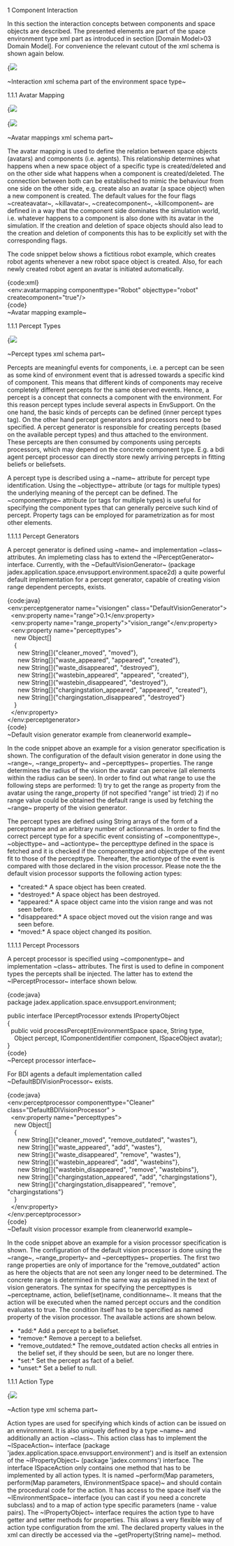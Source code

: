 1 Component Interaction

In this section the interaction concepts between components and space objects are described. The presented elements are part of the space environment type xml part as introduced in section \[Domain Model&gt;03 Domain Model\]. For convenience the relevant cutout of the xml schema is shown again below.

<div class="wikimodel-emptyline">

</div>

<div class="wikimodel-emptyline">

</div>

<div class="wikimodel-emptyline">

</div>

{![](interaction.png})

\~Interaction xml schema part of the environment space type\~

<div class="wikimodel-emptyline">

</div>

<div class="wikimodel-emptyline">

</div>

<div class="wikimodel-emptyline">

</div>

1.1.1 Avatar Mapping

{![](avatarmapping.png})

{![](avatarmappingattributes.png})

\~Avatar mappings xml schema part\~

<div class="wikimodel-emptyline">

</div>

<div class="wikimodel-emptyline">

</div>

<div class="wikimodel-emptyline">

</div>

The avatar mapping is used to define the relation between space objects (avatars) and components (i.e. agents). This relationship determines what happens when a new space object of a specific type is created/deleted and on the other side what happens when a component is created/deleted. The connection between both can be establisched to mimic the behaviour from one side on the other side, e.g. create also an avatar (a space object) when a new component is created. The default values for the four flags \~createavatar\~, \~killavatar\~, \~createcomponent\~, \~killcomponent\~ are defined in a way that the component side dominates the simulation world, i.e. whatever happens to a component is also done with its avatar in the simulation. If the creation and deletion of space objects should also lead to the creation and deletion of components this has to be explicitly set with the corresponding flags.

The code snippet below shows a fictitious robot example, which creates robot agents whenever a new robot space object is created. Also, for each newly created robot agent an avatar is initiated automatically.

{code:xml}\
&lt;env:avatarmapping componenttype="Robot" objecttype="robot" createcomponent="true"/&gt;\
{code}\
\~Avatar mapping example\~

1.1.1 Percept Types

{![](percepttypes.png})

\~Percept types xml schema part\~

<div class="wikimodel-emptyline">

</div>

<div class="wikimodel-emptyline">

</div>

<div class="wikimodel-emptyline">

</div>

Percepts are meaningful events for components, i.e. a percept can be seen as some kind of environment event that is adressed towards a specific kind of component. This means that different kinds of components may receive completely different percepts for the same observed events. Hence, a percept is a concept that connects a component with the environment. For this reason percept types include several aspects in EnvSupport. On the one hand, the basic kinds of percepts can be defined (inner percept types tag). On the other hand percept generators and processors need to be specified. A percept generator is responsible for creating percepts (based on the available percept types) and thus attached to the environment. These percepts are then consumed by components using percepts processors, which may depend on the concrete component type. E.g. a bdi agent percept processor can directly store newly arriving percepts in fitting beliefs or beliefsets.

<div class="wikimodel-emptyline">

</div>

<div class="wikimodel-emptyline">

</div>

<div class="wikimodel-emptyline">

</div>

A percept type is described using a \~name\~ attribute for percept type identification. Using the \~objecttype\~ attribute (or tags for multiple types) the underlying meaning of the percept can be defined. The \~componenttype\~ attribute (or tags for multiple types) is useful for specifying the component types that can generally perceive such kind of percept. Property tags can be employed for parametrization as for most other elements. 

1.1.1.1 Percept Generators

A percept generator is defined using \~name\~ and implementation \~class\~ attributes. An implemeting class has to extend the \~IPerceptGenerator\~ interface. Currently, with the \~DefaultVisionGenerator\~ (package jadex.application.space.envsupport.environment.space2d) a quite powerful default implementation for a percept generator, capable of creating vision range dependent percepts, exists. 

<div class="wikimodel-emptyline">

</div>

<div class="wikimodel-emptyline">

</div>

<div class="wikimodel-emptyline">

</div>

{code:java}\
&lt;env:perceptgenerator name="visiongen" class="DefaultVisionGenerator"&gt;\
  &lt;env:property name="range"&gt;0.1&lt;/env:property&gt;\
  &lt;env:property name="range\_property"&gt;"vision\_range"&lt;/env:property&gt;\
  &lt;env:property name="percepttypes"&gt;\
    new Object\[\]\
    {\
      new String\[\]{"cleaner\_moved", "moved"},\
      new String\[\]{"waste\_appeared", "appeared", "created"},\
      new String\[\]{"waste\_disappeared", "destroyed"},\
      new String\[\]{"wastebin\_appeared", "appeared", "created"},\
      new String\[\]{"wastebin\_disappeared", "destroyed"},\
      new String\[\]{"chargingstation\_appeared", "appeared", "created"},\
      new String\[\]{"chargingstation\_disappeared", "destroyed"}\
    }\
  &lt;/env:property&gt;\
&lt;/env:perceptgenerator&gt;\
{code}\
\~Default vision generator example from cleanerworld example\~

<div class="wikimodel-emptyline">

</div>

<div class="wikimodel-emptyline">

</div>

<div class="wikimodel-emptyline">

</div>

In the code snippet above an example for a vision generator specification is shown. The configuration of the default vision generator in done using the \~range\~, \~range\_property\~ and \~percepttypes\~ properties. The range determines the radius of the vision the avatar can perceive (all elements within the radius can be seen). In order to find out what range to use the following steps are performed: 1) try to get the range as property from the avatar using the range\_property (if not specified "range" ist tried) 2) if no range value could be obtained the default range is used by fetching the \~range\~ property of the vision generator. 

<div class="wikimodel-emptyline">

</div>

<div class="wikimodel-emptyline">

</div>

<div class="wikimodel-emptyline">

</div>

The percept types are defined using String arrays of the form of a perceptname and an arbitrary number of actionnames. In order to find the correct percept type for a specific event consisting of \~componenttype\~, \~objecttype\~ and \~actiontype\~ the percepttype defined in the space is fetched and it is checked if the componenttype and objecttype of the event fit to those of the percepttype. Thereafter, the actiontype of the event is compared with those declared in the vision processor. Please note the the default vision processor supports the following action types:

-   \*created:\* A space object has been created.
-   \*destroyed:\* A space object has been destroyed.
-   \*appeared:\* A space object came into the vision range and was not seen before.
-   \*disappeared:\* A space object moved out the vision range and was seen before.
-   \*moved:\* A space object changed its position. 

1.1.1.1 Percept Processors

A percept processor is specified using \~componentype\~ and implementation \~class\~ attributes. The first is used to define in component types the percepts shall be injected. The latter has to extend the \~IPerceptProcessor\~ interface shown below.

{code:java}\
package jadex.application.space.envsupport.environment;

public interface IPerceptProcessor extends IPropertyObject\
{\
  public void processPercept(IEnvironmentSpace space, String type,\
    Object percept, IComponentIdentifier component, ISpaceObject avatar);\
}\
{code}\
\~Percept processor interface\~

<div class="wikimodel-emptyline">

</div>

<div class="wikimodel-emptyline">

</div>

<div class="wikimodel-emptyline">

</div>

For BDI agents a default implementation called \~DefaultBDIVisionProcessor\~ exists.

{code:java}\
&lt;env:perceptprocessor componenttype="Cleaner" class="DefaultBDIVisionProcessor" &gt;\
  &lt;env:property name="percepttypes"&gt;\
    new Object\[\]\
    {\
      new String\[\]{"cleaner\_moved", "remove\_outdated", "wastes"},\
      new String\[\]{"waste\_appeared", "add", "wastes"},\
      new String\[\]{"waste\_disappeared", "remove", "wastes"},\
      new String\[\]{"wastebin\_appeared", "add", "wastebins"},\
      new String\[\]{"wastebin\_disappeared", "remove", "wastebins"},\
      new String\[\]{"chargingstation\_appeared", "add", "chargingstations"},\
      new String\[\]{"chargingstation\_disappeared", "remove", "chargingstations"}\
    }\
  &lt;/env:property&gt;\
&lt;/env:perceptprocessor&gt;\
{code}\
\~Default vision processor example from cleanerworld example\~

<div class="wikimodel-emptyline">

</div>

<div class="wikimodel-emptyline">

</div>

<div class="wikimodel-emptyline">

</div>

In the code snippet above an example for a vision processor specification is shown. The configuration of the default vision processor is done using the \~range\~, \~range\_property\~ and \~percepttypes\~ properties. The first two range properties are only of importance for the "remove\_outdated" action as here the objects that are not seen any longer need to be determined. The concrete range is determined in the same way as explained in the text of vision generators. The syntax for specifying the percepttypes is \~perceptname, action, belief(set)name, conditionname\~. It means that the action will be executed when the named percept occurs and the condition evaluates to true. The condition itself has to be spercified as named property of the vision processor. The available actions are shown below.

-   \*add:\* Add a percept to a beliefset.
-   \*remove:\* Remove a percept to a beliefset.
-   \*remove\_outdated:\* The remove\_outdated action checks all entries in the belief set, if they should be seen, but are no longer there.
-   \*set:\* Set the percept as fact of a belief.
-   \*unset:\* Set a belief to null.

1.1.1 Action Type

{![](actiontype.png})

\~Action type xml schema part\~

<div class="wikimodel-emptyline">

</div>

<div class="wikimodel-emptyline">

</div>

<div class="wikimodel-emptyline">

</div>

Action types are used for specifying which kinds of action can be issued on an environment. It is also uniquely defined by a type \~name\~ and additionally an action \~class\~. This action class has to implement the \~ISpaceAction\~ interface (package 'jadex.application.space.envsupport.environment') and is itself an extension of the \~IPropertyObject\~ (package 'jadex.commons') interface. The interface ISpaceAction only contains one method that has to be implemented by all action types. It is named \~perform(Map parameters, perform(Map parameters, IEnvironmentSpace space)\~ and should contain the procedural code for the action. It has access to the space itself via the \~IEnvironmentSpace\~ interface (you can cast if you need a concrete subclass) and to a map of action type specific parameters (name - value pairs). The \~IPropertyObject\~ interface requires the action type to have getter and setter methods for properties. This allows a very flexible way of action type configuration from the xml. The declared property values in the xml can directly be accessed via the \~getProperty(String name)\~ method.
